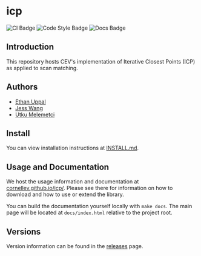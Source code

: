 # icp

![CI Badge](https://github.com/cornellev/icp/actions/workflows/ci.yaml/badge.svg)
![Code Style Badge](https://github.com/cornellev/icp/actions/workflows/lint.yaml/badge.svg)
![Docs Badge](https://github.com/cornellev/icp/actions/workflows/docs.yaml/badge.svg)

## Introduction

This repository hosts CEV's implementation of Iterative Closest Points (ICP) as applied to scan matching.

## Authors
- [Ethan Uppal](https://www.ethanuppal.com)
- [Jess Wang](https://github.com/jesswang7)
- [Utku Melemetci](https://utku.sh)

## Install

You can view installation instructions at [INSTALL.md](INSTALL.md).

## Usage and Documentation

We host the usage information and documentation at [cornellev.github.io/icp/](https://cornellev.github.io/icp/).
Please see there for information on how to download and how to use or extend the library.

You can build the documentation yourself locally with `make docs`.
The main page will be located at `docs/index.html` relative to the project root.

## Versions

Version information can be found in the [releases](https://github.com/cornellev/icp/releases) page.
